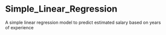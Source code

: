 # Simple_Linear_Regression
A simple linear regression model to predict estimated salary based on years of experience
